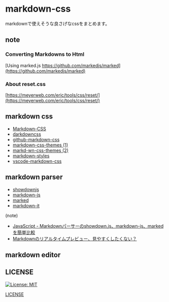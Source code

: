 # markdown-css
markdownで使えそうな良さげなcssをまとめます。

## note
### Converting Markdowns to Html
[Using marked.js https://github.com/markedjs/marked](https://github.com/markedjs/marked)

### About reset.css
[https://meyerweb.com/eric/tools/css/reset/](https://meyerweb.com/eric/tools/css/reset/)

## markdown css
- [Markdown-CSS](https://github.com/simonlc/Markdown-CSS)
- [darkdowncss](https://github.com/yrgoldteeth/darkdowncss)
- [github-markdown-css](https://github.com/sindresorhus/github-markdown-css)
- [markdown-css-themes (1)](https://github.com/ashokgelal/markdown-css-themes)
- [markd-wn-css-themes (2)](https://github.com/jasonm23/markdown-css-themes)
- [markdown-styles](http://mixu.net/markdown-styles/)
- [vscode-markdown-css](https://github.com/yuru7/vscode-markdown-css)

## markdown parser
- [showdownjs](https://github.com/showdownjs/showdown)
- [markdown-js](https://github.com/evilstreak/markdown-js)
- [marked](https://github.com/markedjs/marked)
- [markdown-it](https://github.com/markdown-it/markdown-it)

(note)
- [JavaScript - Markdownパーサーのshowdown.js、markdown-js、markedを簡単比較](https://kannokanno.hatenablog.com/entry/2013/06/19/132042)
- [Markdownのリアルタイムプレビュー、見やすくしたくない？](https://rui-log.com/vscode-markdown-preview-custom/)

## markdown editor

## LICENSE
[![License: MIT](https://img.shields.io/badge/License-MIT-yellow.svg)](https://opensource.org/licenses/MIT)

[LICENSE](https://github.com/haruu11113/markdown-css/blob/main/LICENSE)

